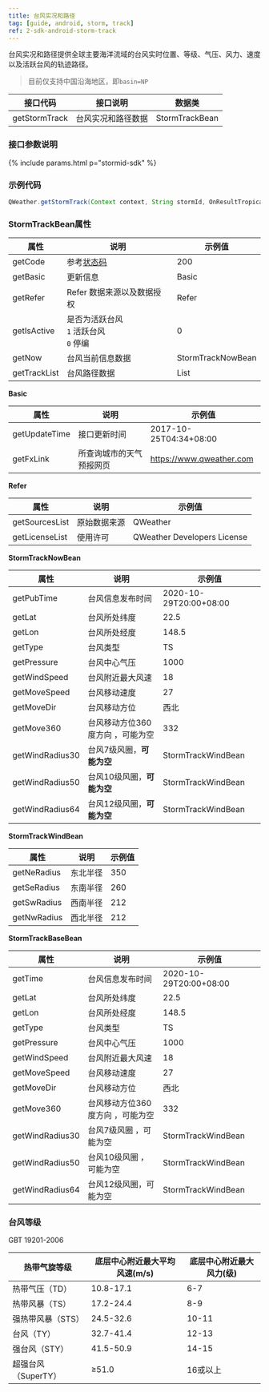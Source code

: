 ```yaml
---
title: 台风实况和路径
tag: [guide, android, storm, track]
ref: 2-sdk-android-storm-track
---
```


台风实况和路径提供全球主要海洋流域的台风实时位置、等级、气压、风力、速度以及活跃台风的轨迹路径。

> 目前仅支持中国沿海地区，即`basin=NP`


| 接口代码| 接口说明          | 数据类  |
| -------- | ---------------- | ------- |
| getStormTrack| 台风实况和路径数据  | StormTrackBean |

### 接口参数说明

{% include params.html p="stormid-sdk" %}

### 示例代码

```java
QWeather.getStormTrack(Context context, String stormId, OnResultTropicalStormTrackListener listener);
```

### StormTrackBean属性

| 属性            | 说明     | 示例值                    |
| --------------- | -------- | ---------------------- |
| getCode         | 参考[状态码](/docs/resource/status-code/)  | 200       |
| getBasic         | 更新信息 | Basic       |
| getRefer         | Refer 数据来源以及数据授权 | Refer  |
| getIsActive         | 是否为活跃台风<br />`1` 活跃台风 <br /> `0` 停编 | 0  |
| getNow | 台风当前信息数据 | StormTrackNowBean |
| getTrackList | 台风路径数据 | List<StormTrackBaseBean> |

**Basic**

| 属性           | 说明         | 示例值             |
| -------------- | ------------ | ------------------ |
| getUpdateTime | 接口更新时间 | 2017-10-25T04:34+08:00      |
| getFxLink | 所查询城市的天气预报网页  | https://www.qweather.com |

**Refer**

| 属性           | 说明         | 示例值             |
| -------------- | ------------ | ------------------ |
| getSourcesList | 原始数据来源 | QWeather      |
| getLicenseList | 使用许可     | QWeather Developers License |


**StormTrackNowBean**

| 属性         | 说明                                                                    | 示例值               |
| ------------ | ----------------------------------------------------- | -------------------- |
| getPubTime      | 台风信息发布时间                                 | 2020-10-29T20:00+08:00 |
| getLat        | 台风所处纬度        | 22.5         |
| getLon       | 台风所处经度                           |    148.5    |
| getType       | 台风类型                        |    TS    |
| getPressure  | 台风中心气压                         |  1000 |
| getWindSpeed       | 台风附近最大风速                       |  18    |
| getMoveSpeed       | 台风移动速度                   |   27   |
| getMoveDir       | 台风移动方位                      |    西北    |
| getMove360       | 台风移动方位360度方向  ，可能为空          |    332    |
| getWindRadius30       | 台风7级风圈，**可能为空**          |    StormTrackWindBean    |
| getWindRadius50       | 台风10级风圈，**可能为空**       |    StormTrackWindBean    |
| getWindRadius64       | 台风12级风圈，**可能为空**  |    StormTrackWindBean    |


**StormTrackWindBean**

| 属性         | 说明                                                                    | 示例值               |
| ------------ | ----------------------------------------------------- | -------------------- |
| getNeRadius       | 东北半径                    | 350|
| getSeRadius       | 东南半径               | 260                  |
| getSwRadius       | 西南半径                    | 212                   |
| getNwRadius       | 西北半径                    | 212                   |


**StormTrackBaseBean**

| 属性         | 说明                                                                    | 示例值               |
| ------------ | ----------------------------------------------------- | -------------------- |
| getTime      | 台风信息发布时间                                 | 2020-10-29T20:00+08:00 |
| getLat       | 台风所处纬度        | 22.5         |
| getLon       | 台风所处经度                           |    148.5    |
| getType      | 台风类型                        |    TS    |
| getPressure  | 台风中心气压                         |  1000 |
| getWindSpeed       | 台风附近最大风速                       |  18    |
| getMoveSpeed       | 台风移动速度                   |   27   |
| getMoveDir       | 台风移动方位                      |    西北    |
| getMove360       | 台风移动方位360度方向  ，可能为空          |    332    |
| getWindRadius30       | 台风7级风圈    ，可能为空         |    StormTrackWindBean    |
| getWindRadius50       | 台风10级风圈   ，可能为空       |    StormTrackWindBean    |
| getWindRadius64       | 台风12级风圈，可能为空     |    StormTrackWindBean    |

### 台风等级

GBT 19201-2006

| 热带气旋等级        | 底层中心附近最大平均风速(m/s) | 底层中心附近最大风力(级) |
| ------------------- | ----------------------------- | ------------------------ |
| 热带气压（TD）      | 10.8-17.1                     | 6-7                      |
| 热带风暴（TS）      | 17.2-24.4                     | 8-9                      |
| 强热带风暴（STS）   | 24.5-32.6                     | 10-11                    |
| 台风（TY）          | 32.7-41.4                     | 12-13                    |
| 强台风（STY）       | 41.5-50.9                     | 14-15                    |
| 超强台风（SuperTY） | ≥51.0                         | 16或以上                 |
